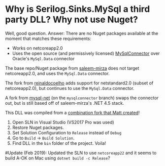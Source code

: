 # Why is Serilog.Sinks.MySql a third party DLL? Why not use Nuget?

Well, good question. Answer: There are no Nuget packages available at the moment that matches these requirements:

- Works on netcoreapp2.0
- Uses the open source (and permissively licensed) [MySqlConnector](https://github.com/mysql-net/MySqlConnector) over Oracle's `MySql.Data` connector

The base repo/Nuget package from [saleem-mirza](https://github.com/saleem-mirza/serilog-sinks-mysql) does not target netcoreapp2.0, and uses the `MySql.Data` connector.

The fork from [reinaldocoelho](https://github.com/reinaldocoelho/serilog-sinks-mysql) adds support for netstandard2.0 (subset of netcoreapp2.0), but continues to use the `MySql.Data` connector.

A fork from [mysql-net](https://github.com/mysql-net/serilog-sinks-mysql/tree/mysqlconnector) (on the `mysqlconnector` branch) swaps the connector out, but is still based off of saleem-mirza's .NET 4.5 stack.

This DLL was compiled from a [combination fork that Matt created](https://github.com/mattheworres/serilog-sinks-mysql)!

1.  Open SLN in Visual Studio (VS2017 Pro was used)
2.  Restore Nuget packages.
3.  Set Solution Configuration to `Release` instead of `Debug`
4.  Go to `Build` -> `Build Solution`.
5.  Find DLL in the `bin` folder of the project. Voila!

#Update (Feb 2019):
Updated the SLN to use `netcoreapp22` and it seems to build A-OK on Mac using `dotnet build -c Release`?
